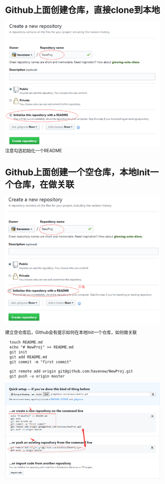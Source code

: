 # Github上面创建仓库，直接clone到本地   
![](https://github.com/havenow/my-git/blob/master/images/create%20repository1.png)    
注意勾选初始化一个README

# Github上面创建一个空仓库，本地Init一个仓库，在做关联   
![](https://github.com/havenow/my-git/blob/master/images/create%20repository2.png)    

建立空仓库后，Github会有提示如何在本地Init一个仓库，如何做关联   

```
  touch README.md
  echo "# NewProj" >> README.md
  git init
  git add README.md
  git commit -m "first commit"
```


```
  git remote add origin git@github.com:havenow/NewProj.git
  git push -u origin master
```

![](https://github.com/havenow/my-git/blob/master/images/create%20repository2.2.png)
